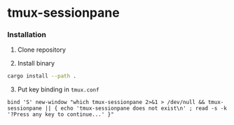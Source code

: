 # tmux-sessionpane

### Installation

1. Clone repository

2. Install binary
```bash
cargo install --path .
```

3. Put key binding in `tmux.conf`

```
bind 'S' new-window "which tmux-sessionpane 2>&1 > /dev/null && tmux-sessionpane || { echo 'tmux-sessionpane does not exist\n' ; read -s -k '?Press any key to continue...' }"
```
